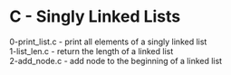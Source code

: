 # C - Singly Linked Lists

0-print_list.c - print all elements of a singly linked list  
1-list_len.c - return the length of a linked list  
2-add_node.c - add node to the beginning of a linked list
